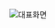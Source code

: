 ![대표화면](https://github.com/Capstone-4Potato/.github/assets/108220648/3e60acc3-7434-41db-afc7-c3f4f1483d6b)

